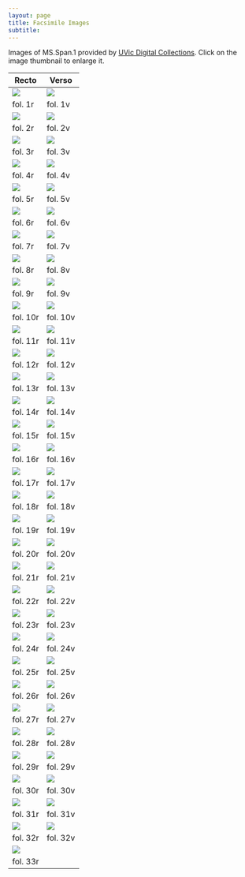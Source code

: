 ```yaml
---
layout: page
title: Facsimile Images
subtitle:
---
```


Images of MS.Span.1 provided by <a href="http://contentdm.library.uvic.ca/cdm/compoundobject/collection/collection15/id/2403">UVic Digital Collections</a>. Click on the image thumbnail to enlarge it.
<br>

Recto | Verso
--------- | ---------
[<img src="http://contentdm.library.uvic.ca/utils/getthumbnail/collection/collection15/id/2333">](https://drive.google.com/open?id=1AyAZ4tTgiIo96yOIW20ZkFN-EdVe4Nf7) | [<img src="http://contentdm.library.uvic.ca/utils/getthumbnail/collection/collection15/id/2336">](https://drive.google.com/open?id=1XXMULzu6p2ZE31HhR_fynwR3yxfv8GzD)
fol. 1r | fol. 1v
[<img src="http://contentdm.library.uvic.ca/utils/getthumbnail/collection/collection15/id/2337">](https://drive.google.com/open?id=1tjkD0sMg8HX1vSG79PTCSH99gskcPAQL) | [<img src="http://contentdm.library.uvic.ca/utils/getthumbnail/collection/collection15/id/2338">](https://drive.google.com/open?id=1qLPlNc_vYTjJIGGTp_3sblnQhx_sBzmt)
fol. 2r | fol. 2v
[<img src="http://contentdm.library.uvic.ca/utils/getthumbnail/collection/collection15/id/2339">](https://drive.google.com/open?id=1NFrf2ATgNzO2XZGQYh8jIN9F3KBMliRI) | [<img src="http://contentdm.library.uvic.ca/utils/getthumbnail/collection/collection15/id/2340">](https://drive.google.com/open?id=1ft2TPFdqwhLIR5qCVQMi7ezb1n9YQI2r)
fol. 3r | fol. 3v
[<img src="http://contentdm.library.uvic.ca/utils/getthumbnail/collection/collection15/id/2341">](https://drive.google.com/open?id=1YRXCZVlcilg5CKul4jfLtwRTyzfACvi1) | [<img src="http://contentdm.library.uvic.ca/utils/getthumbnail/collection/collection15/id/2342">](https://drive.google.com/open?id=1S3jafRHa7ISAMHrbgVmo8TFrtztA4ST-)
fol. 4r | fol. 4v
[<img src="http://contentdm.library.uvic.ca/utils/getthumbnail/collection/collection15/id/2343">](https://drive.google.com/open?id=1sff4pQ8MCnWWi89eMFkG1V3aDWH5Un52) | [<img src="http://contentdm.library.uvic.ca/utils/getthumbnail/collection/collection15/id/2344">](https://drive.google.com/open?id=16U9hiUsmX7vfHz3ALCYd9TZhbRaCgnGG)
fol. 5r | fol. 5v
[<img src="http://contentdm.library.uvic.ca/utils/getthumbnail/collection/collection15/id/2345">](https://drive.google.com/open?id=1Mt8RtGs0BEiFHCO_CdajJ-6BjFCsf9wy) | [<img src="http://contentdm.library.uvic.ca/utils/getthumbnail/collection/collection15/id/2346">](https://drive.google.com/open?id=16Jv7miWtqpWuYD8uMLTo80TQpsLu7ttn)
fol. 6r | fol. 6v
[<img src="http://contentdm.library.uvic.ca/utils/getthumbnail/collection/collection15/id/2347">](https://drive.google.com/open?id=190fdvWaejex-_yhLo27PUCX_sVxy9B73) | [<img src="http://contentdm.library.uvic.ca/utils/getthumbnail/collection/collection15/id/2348">](https://drive.google.com/open?id=11JHTNVMEJV11KMgSeaNy1DyitwBagf4J)
fol. 7r | fol. 7v
[<img src="http://contentdm.library.uvic.ca/utils/getthumbnail/collection/collection15/id/2349">](https://drive.google.com/open?id=1HMvyxW-9LeOzNQEu4-6PPMLbhHt0L3Ss) | [<img src="http://contentdm.library.uvic.ca/utils/getthumbnail/collection/collection15/id/2350">](https://drive.google.com/open?id=10nIJvLhgZVvQcO2LJzwGhQEF32jVkBow)
fol. 8r | fol. 8v
[<img src="http://contentdm.library.uvic.ca/utils/getthumbnail/collection/collection15/id/2351">](https://drive.google.com/open?id=1I4tCWvGomlcwggnaNbauLyFKHmFo6Lhn) | [<img src="http://contentdm.library.uvic.ca/utils/getthumbnail/collection/collection15/id/2352">](https://drive.google.com/open?id=1Jpoc6X1nfjflCuce8YjL5oPGXsns7RF6)
fol. 9r | fol. 9v
[<img src="http://contentdm.library.uvic.ca/utils/getthumbnail/collection/collection15/id/2353">](https://drive.google.com/open?id=15wrNcmwZ4NVhbyxQmWW1IDhTZtijMrJm) | [<img src="http://contentdm.library.uvic.ca/utils/getthumbnail/collection/collection15/id/2354">](https://drive.google.com/open?id=1OdYjqw9MqujWlayid9JbLJTivxaXJ5zb)
fol. 10r | fol. 10v
[<img src="http://contentdm.library.uvic.ca/utils/getthumbnail/collection/collection15/id/2355">](https://drive.google.com/open?id=1Yit-DzMrT30Db8WNoXyg-s3ehrNx1BTr) | [<img src="http://contentdm.library.uvic.ca/utils/getthumbnail/collection/collection15/id/2356">](https://drive.google.com/open?id=1e6WNY-ve8u_c33QnKz7nJ5qzE6Rmt7qs)
fol. 11r | fol. 11v
[<img src="http://contentdm.library.uvic.ca/utils/getthumbnail/collection/collection15/id/2357">](https://drive.google.com/open?id=1IOOb-E5dAM-_O7EHZhB9B3c8Ik3yOI9I) | [<img src="http://contentdm.library.uvic.ca/utils/getthumbnail/collection/collection15/id/2358">](https://drive.google.com/open?id=1NGjK9gibo4j6sZVxy7YyVXG09UKwIq8A)
fol. 12r | fol. 12v
[<img src="http://contentdm.library.uvic.ca/utils/getthumbnail/collection/collection15/id/2359">](https://drive.google.com/open?id=1OJrrXeCkbWpVVaYNphJo56d9PRve_wH3) | <img src="http://contentdm.library.uvic.ca/utils/getthumbnail/collection/collection15/id/2360">
fol. 13r | fol. 13v
<img src="http://contentdm.library.uvic.ca/utils/getthumbnail/collection/collection15/id/2361"> | <img src="http://contentdm.library.uvic.ca/utils/getthumbnail/collection/collection15/id/2362">
fol. 14r | fol. 14v
<img src="http://contentdm.library.uvic.ca/utils/getthumbnail/collection/collection15/id/2363"> | <img src="http://contentdm.library.uvic.ca/utils/getthumbnail/collection/collection15/id/2364">
fol. 15r | fol. 15v
<img src="http://contentdm.library.uvic.ca/utils/getthumbnail/collection/collection15/id/2365"> | <img src="http://contentdm.library.uvic.ca/utils/getthumbnail/collection/collection15/id/2366">
fol. 16r | fol. 16v
<img src="http://contentdm.library.uvic.ca/utils/getthumbnail/collection/collection15/id/2367"> | <img src="http://contentdm.library.uvic.ca/utils/getthumbnail/collection/collection15/id/2368">
fol. 17r | fol. 17v
<img src="http://contentdm.library.uvic.ca/utils/getthumbnail/collection/collection15/id/2369"> | <img src="http://contentdm.library.uvic.ca/utils/getthumbnail/collection/collection15/id/2370">
fol. 18r | fol. 18v
<img src="http://contentdm.library.uvic.ca/utils/getthumbnail/collection/collection15/id/2371"> | <img src="http://contentdm.library.uvic.ca/utils/getthumbnail/collection/collection15/id/2372">
fol. 19r | fol. 19v
<img src="http://contentdm.library.uvic.ca/utils/getthumbnail/collection/collection15/id/2373"> | <img src="http://contentdm.library.uvic.ca/utils/getthumbnail/collection/collection15/id/2374">
fol. 20r | fol. 20v
<img src="http://contentdm.library.uvic.ca/utils/getthumbnail/collection/collection15/id/2375"> | <img src="http://contentdm.library.uvic.ca/utils/getthumbnail/collection/collection15/id/2376">
fol. 21r | fol. 21v
<img src="http://contentdm.library.uvic.ca/utils/getthumbnail/collection/collection15/id/2377"> | <img src="http://contentdm.library.uvic.ca/utils/getthumbnail/collection/collection15/id/2378">
fol. 22r | fol. 22v
<img src="http://contentdm.library.uvic.ca/utils/getthumbnail/collection/collection15/id/2379"> | <img src="http://contentdm.library.uvic.ca/utils/getthumbnail/collection/collection15/id/2380">
fol. 23r | fol. 23v
<img src="http://contentdm.library.uvic.ca/utils/getthumbnail/collection/collection15/id/2381"> | <img src="http://contentdm.library.uvic.ca/utils/getthumbnail/collection/collection15/id/2382">
fol. 24r | fol. 24v
<img src="http://contentdm.library.uvic.ca/utils/getthumbnail/collection/collection15/id/2383"> | <img src="http://contentdm.library.uvic.ca/utils/getthumbnail/collection/collection15/id/2384">
fol. 25r | fol. 25v
<img src="http://contentdm.library.uvic.ca/utils/getthumbnail/collection/collection15/id/2385"> | <img src="http://contentdm.library.uvic.ca/utils/getthumbnail/collection/collection15/id/2386">
fol. 26r | fol. 26v
<img src="http://contentdm.library.uvic.ca/utils/getthumbnail/collection/collection15/id/2387"> | <img src="http://contentdm.library.uvic.ca/utils/getthumbnail/collection/collection15/id/2388">
fol. 27r | fol. 27v
<img src="http://contentdm.library.uvic.ca/utils/getthumbnail/collection/collection15/id/2389"> | <img src="http://contentdm.library.uvic.ca/utils/getthumbnail/collection/collection15/id/2390">
fol. 28r | fol. 28v
<img src="http://contentdm.library.uvic.ca/utils/getthumbnail/collection/collection15/id/2391"> | <img src="http://contentdm.library.uvic.ca/utils/getthumbnail/collection/collection15/id/2392">
fol. 29r | fol. 29v
<img src="http://contentdm.library.uvic.ca/utils/getthumbnail/collection/collection15/id/2393"> | <img src="http://contentdm.library.uvic.ca/utils/getthumbnail/collection/collection15/id/2394">
fol. 30r | fol. 30v
<img src="http://contentdm.library.uvic.ca/utils/getthumbnail/collection/collection15/id/2395"> | <img src="http://contentdm.library.uvic.ca/utils/getthumbnail/collection/collection15/id/2396">
fol. 31r | fol. 31v
<img src="http://contentdm.library.uvic.ca/utils/getthumbnail/collection/collection15/id/2397"> | <img src="http://contentdm.library.uvic.ca/utils/getthumbnail/collection/collection15/id/2398">
fol. 32r | fol. 32v
<img src="http://contentdm.library.uvic.ca/utils/getthumbnail/collection/collection15/id/2399"> |   
fol. 33r |  

